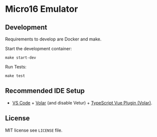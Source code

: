 # Micro16 Emulator

## Development

Requirements to develop are Docker and make.

Start the development container:

```
make start-dev
```

Run Tests:

```
make test
```

## Recommended IDE Setup

-   [VS Code](https://code.visualstudio.com/) + [Volar](https://marketplace.visualstudio.com/items?itemName=Vue.volar) (and disable Vetur) + [TypeScript Vue Plugin (Volar)](https://marketplace.visualstudio.com/items?itemName=Vue.vscode-typescript-vue-plugin).

## License

MIT license see `LICENSE` file.
